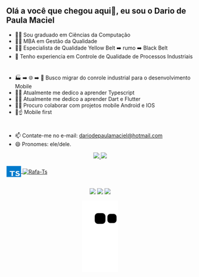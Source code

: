 ## Olá a você que chegou aqui👋, eu sou o Dario de Paula Maciel

- 🌳📜 Sou graduado em Ciências da Computação
- 🌳📜 MBA em Gestão da Qualidade
- 🌳📜 Especialista de Qualidade Yellow Belt ➡️ rumo ➡️ Black Belt
- 🍎 Tenho experiencia em Controle de Qualidade de Processos Industriais
#
- 🏭 ➡️ 🌐 ➡️ 📱 Busco migrar do conrole industrial para o desenvolvimento Mobile
- 🌱🔭 Atualmente me dedico a aprender Typescript
- 🌱🔭 Atualmente me dedico a aprender Dart e Flutter
- 👯📱 Procuro colaborar com projetos mobile Android e IOS
- 📱☝️ Mobile first
#
- 📫 Contate-me no e-mail: dariodepaulamaciel@hotmail.com
- 😄 Pronomes: ele/dele.

<div align="center">
  <a href="https://github.com/dariopmaciel">
  <img height="180em" src="https://github-readme-stats.vercel.app/api?username=dariopmaciel&show_icons=true&theme=dracula&include_all_commits=true&count_private=true"/>
  <img height="180em" src="https://github-readme-stats.vercel.app/api/top-langs/?username=dariopmaciel&layout=compact&langs_count=7&theme=dracula"/>
</div>

  <div style="display: inline_block"><br>
  <img align="center" alt="Rafa-Ts" height="30" width="40" src="https://raw.githubusercontent.com/devicons/devicon/master/icons/typescript/typescript-plain.svg">
 <img align="center" alt="Rafa-Ts" height="30" width="40" src="https://cdn.jsdelivr.net/gh/devicons/devicon/icons/flutter/flutter-original.svg">
</div> 
  
##
  
<div align="center">
  <a href="https://www.instagram.com/dariodepaulamaciel/" target="_blank"><img src="https://img.shields.io/badge/-Instagram-%23E4405F?style=for-the-badge&logo=instagram&logoColor=white" target="_blank"></a>
  <a href="https://www.linkedin.com/in/dario-maciel-028bb8119/" target="_blank"><img src="https://img.shields.io/badge/-LinkedIn-%230077B5?style=for-the-badge&logo=linkedin&logoColor=white" target="_blank"></a>   
  <a href = "mailto:dariodepaulamaciel@hotmail.com"><img src="https://img.shields.io/badge/Microsoft_Outlook-0078D4?style=for-the-badge&logo=microsoft-outlook&logoColor=white"></a>
  
  ![Snake animation](https://github.com/dariopmaciel/dariopmaciel/blob/output/github-contribution-grid-snake.svg)
 
</div>
